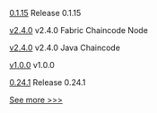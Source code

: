 
[0.1.15](https://github.com/hyperledger/indy-sdk-react-native/releases/tag/0.1.15) Release 0.1.15

[v2.4.0](https://github.com/hyperledger/fabric-chaincode-node/releases/tag/v2.4.0) v2.4.0 Fabric Chaincode Node

[v2.4.0](https://github.com/hyperledger/fabric-chaincode-java/releases/tag/v2.4.0) v2.4.0 Java Chaincode

[v1.0.0](https://github.com/hyperledger/fabric-gateway/releases/tag/v1.0.0) v1.0.0

[0.24.1](https://github.com/hyperledger/aries-vcx/releases/tag/0.24.1) Release 0.24.1


[See more >>>](https://start-here.hyperledger.org/releases)
